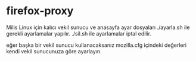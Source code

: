 # firefox-proxy
Milis Linux için kalıcı vekil sunucu ve anasayfa ayar dosyaları
./ayarla.sh ile gerekli ayarlamalar yapılır.
./sil.sh ile ayarlamalar iptal edilir.

eğer başka bir vekil sunucu kullanacaksanız mozilla.cfg içindeki değerleri 
kendi vekil sunucunuza göre ayarlayın.
